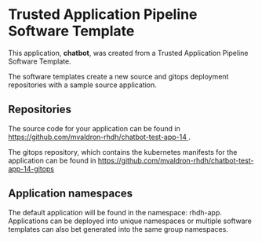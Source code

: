 # Trusted Application Pipeline Software Template

This application, **chatbot**, was created from a Trusted Application Pipeline Software Template.

The software templates create a new source and gitops deployment repositories with a sample source application. 

## Repositories

The source code for your application can be found in [https://github.com/mvaldron-rhdh/chatbot-test-app-14 ](https://github.com/mvaldron-rhdh/chatbot-test-app-14 ).
 
The gitops repository, which contains the kubernetes manifests for the application can be found in 
[https://github.com/mvaldron-rhdh/chatbot-test-app-14-gitops ](https://github.com/mvaldron-rhdh/chatbot-test-app-14-gitops ) 

## Application namespaces 

The default application will be found in the namespace: rhdh-app. Applications can be deployed into unique namespaces or multiple software templates can also bet generated into the same group namespaces.  

